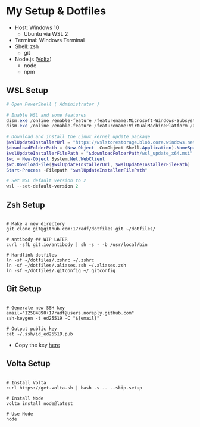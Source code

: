 My Setup & Dotfiles
===================

- Host: Windows 10
  - Ubuntu via WSL 2 
- Terminal: Windows Terminal
- Shell: zsh
  - git
- Node.js ([Volta](https://volta.sh))
  - node
  - npm

WSL Setup
---------
```powershell
# Open PowerShell ( Administrator )

# Enable WSL and some features
dism.exe /online /enable-feature /featurename:Microsoft-Windows-Subsystem-Linux /all /norestart
dism.exe /online /enable-feature /featurename:VirtualMachinePlatform /all /norestart

# Download and install the Linux kernel update package
$wslUpdateInstallerUrl = "https://wslstorestorage.blob.core.windows.net/wslblob/wsl_update_x64.msi"
$downloadFolderPath = (New-Object -ComObject Shell.Application).NameSpace('shell:Downloads').Self.Path
$wslUpdateInstallerFilePath = "$downloadFolderPath/wsl_update_x64.msi"
$wc = New-Object System.Net.WebClient
$wc.DownloadFile($wslUpdateInstallerUrl, $wslUpdateInstallerFilePath)
Start-Process -Filepath "$wslUpdateInstallerFilePath"

# Set WSL default version to 2
wsl --set-default-version 2
```

Zsh Setup
---------
```shell script

# Make a new directory
git clone git@github.com:17radf/dotfiles.git ~/dotfiles/

# antibody ## WIP LATER
curl -sfL git.io/antibody | sh -s - -b /usr/local/bin

# Hardlink dotfiles
ln -sf ~/dotfiles/.zshrc ~/.zshrc
ln -sf ~/dotfiles/.aliases.zsh ~/.aliases.zsh
ln -sf ~/dotfiles/.gitconfig ~/.gitconfig

```

Git Setup
---------
```shell script

# Generate new SSH key
email="12584890+17radf@users.noreply.github.com"
ssh-keygen -t ed25519 -C "${email}"

# Output public key
cat ~/.ssh/id_ed25519.pub

```
- Copy the key [here](https://github.com/settings/ssh/new)

Volta Setup
-----------
```shell script

# Install Volta
curl https://get.volta.sh | bash -s -- --skip-setup

# Install Node
volta install node@latest

# Use Node
node


```